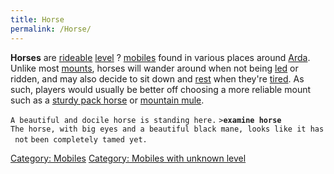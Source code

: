 ```yaml
---
title: Horse
permalink: /Horse/
---
```


**Horses** are [rideable](ride "wikilink") [level](level "wikilink") ?
[mobiles](mobile "wikilink") found in various places around
[Arda](Arda "wikilink"). Unlike most [mounts](mount "wikilink"), horses
will wander around when not being [led](lead "wikilink") or ridden, and
may also decide to sit down and [rest](rest "wikilink") when they're
[tired](movement_points "wikilink"). As such, players would usually be
better off choosing a more reliable mount such as a [sturdy pack
horse](sturdy_pack_horse "wikilink") or [mountain
mule](mountain_mule "wikilink").

`A beautiful and docile horse is standing here.`
`>`**`examine horse`**
`The horse, with big eyes and a beautiful black mane, looks like it has not`
`been completely tamed yet.`

[Category: Mobiles](Category:_Mobiles "wikilink") [Category: Mobiles
with unknown level](Category:_Mobiles_with_unknown_level "wikilink")